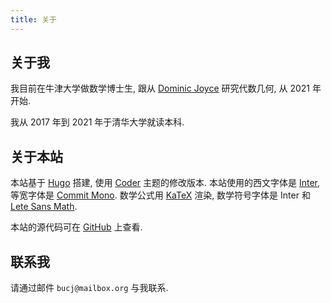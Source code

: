 ```yaml
---
title: 关于
---
```


## 关于我

我目前在牛津大学做数学博士生,
跟从 [Dominic Joyce](https://people.maths.ox.ac.uk/joyce/) 研究代数几何,
从 2021 年开始.

我从 2017 年到 2021 年于清华大学就读本科.

## 关于本站

本站基于 [Hugo](https://gohugo.io/) 搭建,
使用 [Coder](https://github.com/luizdepra/hugo-coder) 主题的修改版本.
本站使用的西文字体是 [Inter](https://rsms.me/inter/),
等宽字体是 [Commit Mono](https://commitmono.com/).
数学公式用 [KaTeX](https://katex.org/) 渲染,
数学符号字体是 Inter 和
[Lete Sans Math](https://github.com/abccsss/LeteSansMath).

本站的源代码可在
[GitHub](https://github.com/chenjing-bu/chenjing-bu.github.io) 上查看.

## 联系我

请通过邮件
`bucj@mailbox.org`
与我联系.
